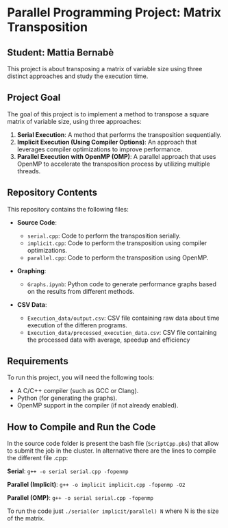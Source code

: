 # Parallel Programming Project: Matrix Transposition
## Student: Mattia Bernabè

This project is about transposing a matrix of variable size using three distinct approaches and study the execution time.

## Project Goal

The goal of this project is to implement a method to transpose a square matrix of variable size, using three approaches:

1. **Serial Execution**: A method that performs the transposition sequentially.
2. **Implicit Execution (Using Compiler Options)**: An approach that leverages compiler optimizations to improve performance.
3. **Parallel Execution with OpenMP (OMP)**: A parallel approach that uses OpenMP to accelerate the transposition process by utilizing multiple threads.

## Repository Contents

This repository contains the following files:

- **Source Code**:
  - `serial.cpp`: Code to perform the transposition serially.
  - `implicit.cpp`: Code to perform the transposition using compiler optimizations.
  - `parallel.cpp`: Code to perform the transposition using OpenMP.

- **Graphing**:
  - `Graphs.ipynb`: Python code to generate performance graphs based on the results from different methods.

- **CSV Data**:
  - `Execution_data/output.csv`: CSV file containing raw data about time execution of the differen programs.
  - `Execution_data/processed_execution_data.csv`: CSV file containing the processed data with average, speedup and efficiency

## Requirements

To run this project, you will need the following tools:

- A C/C++ compiler (such as GCC or Clang).
- Python (for generating the graphs).
- OpenMP support in the compiler (if not already enabled).

## How to Compile and Run the Code
In the source code folder is present the bash file (``ScriptCpp.pbs``) that allow to submit the job in the cluster.
In alternative there are the lines to compile the different file .cpp: 

**Serial**: ```g++ -o serial serial.cpp -fopenmp```

**Parallel (Implicit)**: ```g++ -o implicit implicit.cpp -fopenmp -O2```

**Parallel (OMP)**: ```g++ -o serial serial.cpp -fopenmp```

To run the code just ```./serial(or implicit/parallel) N``` where N is the size of the matrix.

